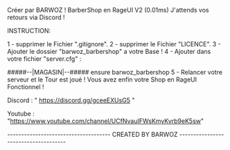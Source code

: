 Créer par BARWOZ ! BarberShop en RageUI V2 (0.01ms) J'attends vos retours via Discord !

INSTRUCTION:

1 - supprimer le Fichier ".gitignore". 2 - supprimer le Fichier "LICENCE". 3 - Ajouter le dossier "barwoz_barbershop" a votre Base ! 4 - Ajouter dans votre fichier "server.cfg" :

#####--|MAGASIN|--#####
ensure barwoz_barbershop
5 - Relancer votre serveur et le Tour est joué ! Vous avez enfin votre Shop en RageUI Fonctionnel !

Discord : " https://discord.gg/gceeEXUsG5 "

Youtube : "https://www.youtube.com/channel/UCfNvauIFWsKmyKvrb9eK5sw"

------------------------------------- CREATED BY BARWOZ -------------------------------------
